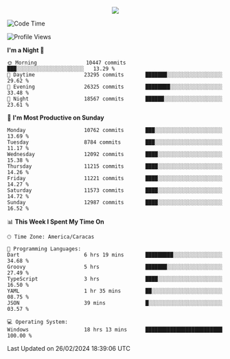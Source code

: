 <p align="center">
  <a href="http://www.github.com/thevacs">
    <img src="https://github-readme-streak-stats.herokuapp.com/?user=thevacs&stroke=ffffff&background=1c1917&ring=0891b2&fire=0891b2&currStreakNum=ffffff&currStreakLabel=0891b2&sideNums=ffffff&sideLabels=ffffff&dates=ffffff&hide_border=true" />
  </a>
</p>

<!--START_SECTION:waka-->
![Code Time](http://img.shields.io/badge/Code%20Time-2%2C046%20hrs%2058%20mins-blue)

![Profile Views](http://img.shields.io/badge/Profile%20Views-0-blue)

**I'm a Night 🦉** 

```text
🌞 Morning                10447 commits       ███░░░░░░░░░░░░░░░░░░░░░░   13.29 % 
🌆 Daytime                23295 commits       ███████░░░░░░░░░░░░░░░░░░   29.62 % 
🌃 Evening                26325 commits       ████████░░░░░░░░░░░░░░░░░   33.48 % 
🌙 Night                  18567 commits       ██████░░░░░░░░░░░░░░░░░░░   23.61 % 
```
📅 **I'm Most Productive on Sunday** 

```text
Monday                   10762 commits       ███░░░░░░░░░░░░░░░░░░░░░░   13.69 % 
Tuesday                  8784 commits        ███░░░░░░░░░░░░░░░░░░░░░░   11.17 % 
Wednesday                12092 commits       ████░░░░░░░░░░░░░░░░░░░░░   15.38 % 
Thursday                 11215 commits       ████░░░░░░░░░░░░░░░░░░░░░   14.26 % 
Friday                   11221 commits       ████░░░░░░░░░░░░░░░░░░░░░   14.27 % 
Saturday                 11573 commits       ████░░░░░░░░░░░░░░░░░░░░░   14.72 % 
Sunday                   12987 commits       ████░░░░░░░░░░░░░░░░░░░░░   16.52 % 
```


📊 **This Week I Spent My Time On** 

```text
🕑︎ Time Zone: America/Caracas

💬 Programming Languages: 
Dart                     6 hrs 19 mins       █████████░░░░░░░░░░░░░░░░   34.68 % 
Groovy                   5 hrs               ███████░░░░░░░░░░░░░░░░░░   27.49 % 
TypeScript               3 hrs               ████░░░░░░░░░░░░░░░░░░░░░   16.50 % 
YAML                     1 hr 35 mins        ██░░░░░░░░░░░░░░░░░░░░░░░   08.75 % 
JSON                     39 mins             █░░░░░░░░░░░░░░░░░░░░░░░░   03.57 % 

💻 Operating System: 
Windows                  18 hrs 13 mins      █████████████████████████   100.00 % 
```


 Last Updated on 26/02/2024 18:39:06 UTC
<!--END_SECTION:waka-->
